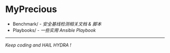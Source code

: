 # MyPrecious

- Benchmark/ - *安全基线检测相关文档 & 脚本*
- Playbooks/ - *一些实用 Ansible Playbook*

---

*Keep coding and HAIL HYDRA !*